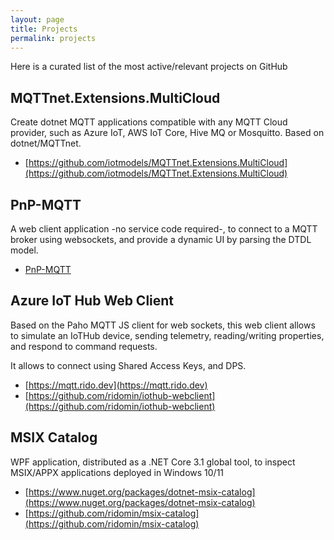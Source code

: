 ```yaml
---
layout: page
title: Projects
permalink: projects
---
```


Here is a curated list of the most active/relevant projects on GitHub

## MQTTnet.Extensions.MultiCloud

Create dotnet MQTT applications compatible with any MQTT Cloud provider, such as Azure IoT, AWS IoT Core, Hive MQ or Mosquitto. Based on dotnet/MQTTnet.

- [https://github.com/iotmodels/MQTTnet.Extensions.MultiCloud](https://github.com/iotmodels/MQTTnet.Extensions.MultiCloud)

## PnP-MQTT

A web client application -no service code required-, to connect to a MQTT broker using websockets, and provide a dynamic UI by parsing the DTDL model.

- [PnP-MQTT](https://iotmodels.github.io/pnp-mqtt/)

## Azure IoT Hub Web Client

Based on the Paho MQTT JS client for web sockets, this web client allows to simulate an IoTHub device, sending telemetry, reading/writing properties, and respond to command requests.

It allows to connect using Shared Access Keys, and DPS.

- [https://mqtt.rido.dev](https://mqtt.rido.dev)
- [https://github.com/ridomin/iothub-webclient](https://github.com/ridomin/iothub-webclient)

## MSIX Catalog

WPF application, distributed as a .NET Core 3.1 global tool, to inspect MSIX/APPX applications deployed in Windows 10/11

- [https://www.nuget.org/packages/dotnet-msix-catalog](https://www.nuget.org/packages/dotnet-msix-catalog)
- [https://github.com/ridomin/msix-catalog](https://github.com/ridomin/msix-catalog)
